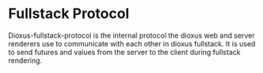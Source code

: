 # Fullstack Protocol

Dioxus-fullstack-protocol is the internal protocol the dioxus web and server renderers use to communicate with each other in dioxus fullstack. It is used to send futures and values from the server to the client during fullstack rendering.

